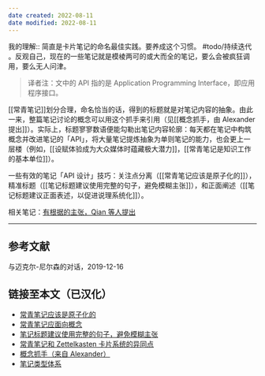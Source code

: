 ```yaml
---
date created: 2022-08-11
date modified: 2022-08-11
---
```


我的理解:: 简直是卡片笔记的命名最佳实践。要养成这个习惯。 #todo/持续迭代 。反观自己，现在的一些笔记就是模棱两可的或大而全的笔记，要么会被疯狂调用，要么无人问津。

> 译者注：文中的 API 指的是 Application Programming Interface，即应用程序接口。

[[常青笔记]]划分合理，命名恰当的话，得到的标题就是对笔记内容的抽象。由此一来，整篇笔记讨论的概念可以用这个抓手来引用（见[[概念抓手，由 Alexander 提出]]）。实际上，标题寥寥数语便能勾勒出笔记内容轮廓：每天都在笔记中构筑概念并改进笔记的「API」，将大量笔记提炼抽象为单则笔记的能力，也会更上一层楼（例如，[[设赋体验成为大众媒体时蕴藏极大潜力]]，[[常青笔记是知识工作的基本单位]]）。

一些有效的笔记「API 设计」技巧：关注点分离（[[常青笔记应该是原子化的]]），精准标题（[[笔记标题建议使用完整的句子，避免模糊主张]]），和正面阐述（[[笔记标题建议正面表述，以促进说理系统化]]）。

相关笔记：[有根据的主张，Qian 等人提出](https://notes.andymatuschak.org/z8D1DJ4663xTUx2P3ztA8hM5FsmtbYmgRfPnC)

___

## 参考文献

与迈克尔-尼尔森的对话，2019-12-16

## 链接至本文（已汉化）

- [常青笔记应该是原子化的](https://zhuanlan.zhihu.com/p/420726986)
- [常青笔记应面向概念](https://zhuanlan.zhihu.com/p/421580357)
- [笔记标题建议使用完整的句子，避免模糊主张](https://zhuanlan.zhihu.com/p/422262632)
- [常青笔记和 Zettelkasten 卡片系统的异同点](https://zhuanlan.zhihu.com/p/436335609)
- [概念抓手（来自 Alexander）](https://zhuanlan.zhihu.com/p/418158326)
- [笔记类型体系](https://zhuanlan.zhihu.com/p/542384570)


